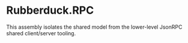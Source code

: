 ﻿# Rubberduck.RPC

This assembly isolates the shared model from the lower-level JsonRPC shared client/server tooling.